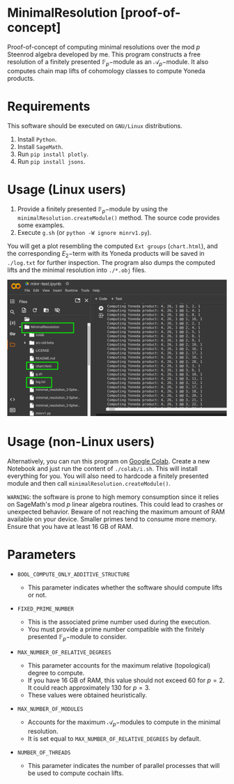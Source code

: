 # MinimalResolution [proof-of-concept]

Proof-of-concept of computing minimal resolutions over the mod $p$ Steenrod algebra developed by me. This program constructs a free resolution of a finitely presented $\mathbb{F}_p-$module as an $\mathcal{A}_p-$module. It also computes chain map lifts of cohomology classes to compute Yoneda products.

# Requirements 

This software should be executed on ``GNU/Linux`` distributions.

1. Install ``Python``.
2. Install ``SageMath``.
3. Run ``pip install plotly``.
4. Run ``pip install jsons``.

# Usage (Linux users)

1. Provide a finitely presented $\mathbb{F}_p-$module by using the ``minimalResolution.createModule()`` method. The source code provides some examples.
2. Execute `g.sh` (or ``python -W ignore minrv1.py``).

You will get a plot resembling the computed `Ext groups` (``chart.html``), and the corresponding $E_2-$term with its Yoneda products will be saved in ``./log.txt`` for further inspection. The program also dumps the computed lifts and the minimal resolution into ``./*.obj`` files.

![Output files](./img/download-files.jpg)

# Usage (non-Linux users)

Alternatively, you can run this program on [Google Colab](https://colab.google/). Create a new Notebook and just run the content of ``./colab/i.sh``. This will install everything for you. You will also need to hardcode a finitely presented module and then call ``minimalResolution.createModule()``.

``WARNING``: the software is prone to high memory consumption since it relies on SageMath's mod $p$ linear algebra routines. This could lead to crashes or unexpected behavior. Beware of not reaching the maximum amount of RAM available on your device. Smaller primes tend to consume more memory. Ensure that you have at least 16 GB of RAM. 

# Parameters

* ``BOOL_COMPUTE_ONLY_ADDITIVE_STRUCTURE`` 
  - This parameter indicates whether the software should compute lifts or not.

* ``FIXED_PRIME_NUMBER`` 
  - This is the associated prime number used during the execution.
  - You must provide a prime number compatible with the finitely presented $\mathbb{F}_p-$module to consider.

* ``MAX_NUMBER_OF_RELATIVE_DEGREES`` 
  - This parameter accounts for the maximum relative (topological) degree to compute.
  - If you have 16 GB of RAM, this value should not exceed 60 for $p = 2$. It could reach approximately 130 for $p = 3$.
  - These values were obtained heuristically.

* ``MAX_NUMBER_OF_MODULES`` 
  - Accounts for the maximum $\mathcal{A}_p-$modules to compute in the minimal resolution.
  - It is set equal to `MAX_NUMBER_OF_RELATIVE_DEGREES` by default.

* ``NUMBER_OF_THREADS``
  - This parameter indicates the number of parallel processes that will be used to compute cochain lifts.

